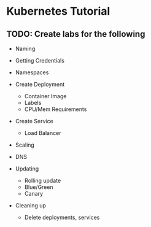 # Kubernetes Tutorial

## TODO: Create labs for the following

* Naming

* Getting Credentials

* Namespaces

* Create Deployment
  * Container Image
  * Labels
  * CPU/Mem Requirements

* Create Service
  * Load Balancer

* Scaling

* DNS

* Updating
  * Rolling update
  * Blue/Green
  * Canary

* Cleaning up
  * Delete deployments, services
